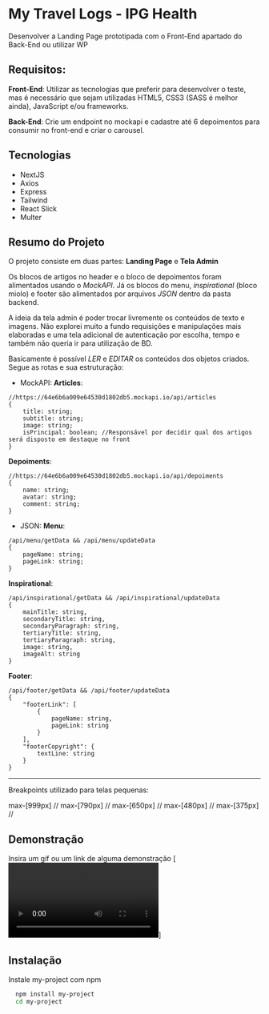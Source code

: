 # My Travel Logs - IPG Health

Desenvolver a Landing Page prototipada com o Front-End apartado do Back-End ou utilizar WP


## Requisitos:
**Front-End**: Utilizar as tecnologias que preferir para desenvolver o teste, mas é necessário que sejam utilizadas HTML5, CSS3 (SASS é melhor ainda), JavaScript e/ou frameworks.

**Back-End**: Crie um endpoint no mockapi e cadastre até 6 depoimentos para consumir no front-end e criar o carousel.
## Tecnologias
- NextJS
- Axios
- Express
- Tailwind
- React Slick
- Multer

## Resumo do Projeto
O projeto consiste em duas partes: **Landing Page** e **Tela Admin**

Os blocos de artigos no header e o bloco de depoimentos foram alimentados usando o *MockAPI*. Já os blocos do menu, *inspirational* (bloco miolo) e footer são alimentados por arquivos *JSON* dentro da pasta backend.

A ideia da tela admin é poder trocar livremente os conteúdos de texto e imagens. Não explorei muito a fundo requisições e manipulações mais elaboradas e uma tela adicional de autenticação por escolha, tempo e também não queria ir para utilização de BD.

Basicamente é possível *LER* e *EDITAR* os conteúdos dos objetos criados. Segue as rotas e sua estruturação:

- MockAPI:
**Articles**:
```
//https://64e6b6a009e64530d1802db5.mockapi.io/api/articles
{
    title: string;
    subtitle: string;
    image: string;
    isPrincipal: boolean; //Responsável por decidir qual dos artigos será disposto em destaque no front
}
```
**Depoiments**:
```
//https://64e6b6a009e64530d1802db5.mockapi.io/api/depoiments
{
    name: string;
    avatar: string;
    comment: string;
}
```
- JSON:
**Menu**:
```
/api/menu/getData && /api/menu/updateData
{
    pageName: string;
    pageLink: string;
}
```

**Inspirational**:
```
/api/inspirational/getData && /api/inspirational/updateData
{
    mainTitle: string,
    secondaryTitle: string,
    secondaryParagraph: string,
    tertiaryTitle: string,
    tertiaryParagraph: string,
    image: string,
    imageAlt: string
}
```

**Footer**:
```
/api/footer/getData && /api/footer/updateData
{
    "footerLink": [
        {
            pageName: string,
            pageLink: string
        }
    ],
    "footerCopyright": {
        textLine: string
    }
}
```
---

Breakpoints utilizado para telas pequenas:

max-[999px] //
max-[790px] //
max-[650px] //
max-[480px] //
max-[375px] //
## Demonstração

Insira um gif ou um link de alguma demonstração
[![Watch the video](demonstration\desktop-lp.mp4)]

## Instalação

Instale my-project com npm

```bash
  npm install my-project
  cd my-project
```
    
